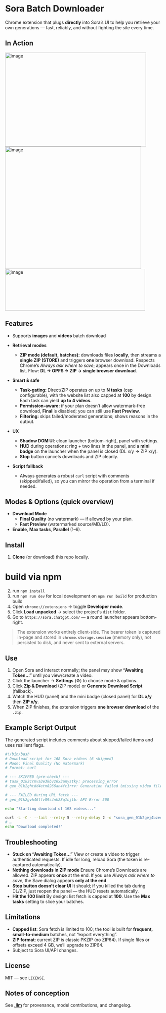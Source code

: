 # Sora Batch Downloader

Chrome extension that plugs **directly** into Sora’s UI to help you retrieve your own generations — fast, reliably, and without fighting the site every time.

## In Action
<img width="456" height="303" alt="image" src="https://github.com/user-attachments/assets/15437475-4b86-468c-9961-2a45f922b96c" />
<img width="440" height="395" alt="image" src="https://github.com/user-attachments/assets/39efb106-6ef7-46c8-97c2-846aae5bb028" />
<img width="453" height="135" alt="image" src="https://github.com/user-attachments/assets/6c9c985c-1e82-47f2-8ccc-8328669b3d1c" />


## Features
* Supports **images** and **videos** batch download

* **Retrieval modes**
  * **ZIP mode (default, batches):** downloads files **locally**, then streams a **single ZIP (STORE)** and triggers **one** browser download. Respects Chrome’s *Always ask where to save*; appears once in the Downloads list. Flow: **DL → OPFS → ZIP → single browser download**.
* **Smart & safe**
  * **Task-gating:** Direct/ZIP operates on up to **N tasks** (cap configurable), with the website list also capped at **100** by design. Each task can yield **up to 4 videos**.
  * **Permission-aware:** if your plan doesn’t allow watermark-free download, **Final** is disabled; you can still use **Fast Preview**.
  * **Filtering:** skips failed/moderated generations; shows reasons in the output.
* **UX**

  * **Shadow DOM UI**: clean launcher (bottom-right), panel with settings.
  * **HUD** during operations: ring + two lines in the panel, and a **mini badge** on the launcher when the panel is closed (DL x/y → ZIP x/y).
  * **Stop** button cancels downloads and ZIP cleanly.
* **Script fallback**

  * Always generates a robust `curl` script with comments (skipped/failed), so you can mirror the operation from a terminal if needed.

## Modes & Options (quick overview)

* **Download Mode**
  * **Final Quality** (no watermark) — if allowed by your plan.
  * **Fast Preview** (watermarked source/MD/LD).
* **Enable**, **Max tasks**, **Parallel** (1–6).

## Install

1. **Clone** (or download) this repo locally.
# build via npm
2. run `npm install`
3. run `npm run dev` for local development on `npm run build` for production build
4. Open `chrome://extensions` → toggle **Developer mode**.
5. Click **Load unpacked** → select the project's `dist` folder.
6. Go to `https://sora.chatgpt.com/` — a round launcher appears bottom-right.

> The extension works entirely client-side.
> The bearer token is captured in-page and stored in **`chrome.storage.session`** (memory only), not persisted to disk, and never sent to external servers.

## Use

1. Open Sora and interact normally; the panel may show **“Awaiting Token…”** until you view/create a video.
2. Click the launcher → **Settings** (⚙️) to choose mode & options.
3. Click **Zip & Download** (ZIP mode)  or **Generate Download Script** (fallback).
4. Watch the HUD (panel) and the mini badge (closed panel) for **DL x/y** then **ZIP x/y**.
5. When ZIP finishes, the extension triggers **one browser download** of the `.zip`.

## Example Script Output

The generated script includes comments about skipped/failed items and uses resilient flags.

```bash
#!/bin/bash
# Download script for 168 Sora videos (6 skipped)
# Mode: Final Quality (No Watermark)
# Format: curl

# --- SKIPPED (pre-check) ---
# task_01k2crmva3e3kbvz6x3anystky: processing_error
# gen_01k2ghtdd4etn8266an4fc1rrv: Generation failed (missing video file)

# --- FAILED during URL fetch ---
# gen_01k2gvh46tfv89s4nh28q1njtb: API Error 500

echo "Starting download of 168 videos..."

curl -L -C - --fail --retry 5 --retry-delay 2 -o "sora_gen_01k2gej4bzecaa30yqknj688kd.mp4" "https://..."
# …
echo "Download completed!"
```

## Troubleshooting

* **Stuck on “Awaiting Token…”**
  View or create a video to trigger authenticated requests. If idle for long, reload Sora (the token is re-captured automatically).
* **Nothing downloads in ZIP mode**
  Ensure Chrome’s Downloads are allowed. ZIP appears **once** at the end. If you use *Always ask where to save*, the Save dialog appears **only at the end**.
* **Stop button doesn’t clear UI**
  It should; if you killed the tab during DL/ZIP, just reopen the panel — the HUD resets automatically.
* **Hit the 100 limit**
  By design: list fetch is capped at **100**. Use the **Max tasks** setting to slice your batches.

## Limitations

* **Capped list**: Sora fetch is limited to 100; the tool is built for **frequent, small-to-medium** batches, not “export everything”.
* **ZIP format**: current ZIP is classic PKZIP (no ZIP64). If single files or offsets exceed 4 GB, we’ll upgrade to ZIP64.
* Subject to Sora UI/API changes.

## License

MIT — see `LICENSE`.

## Notes of conception

See **[.llm](.llm)** for provenance, model contributions, and changelog.
